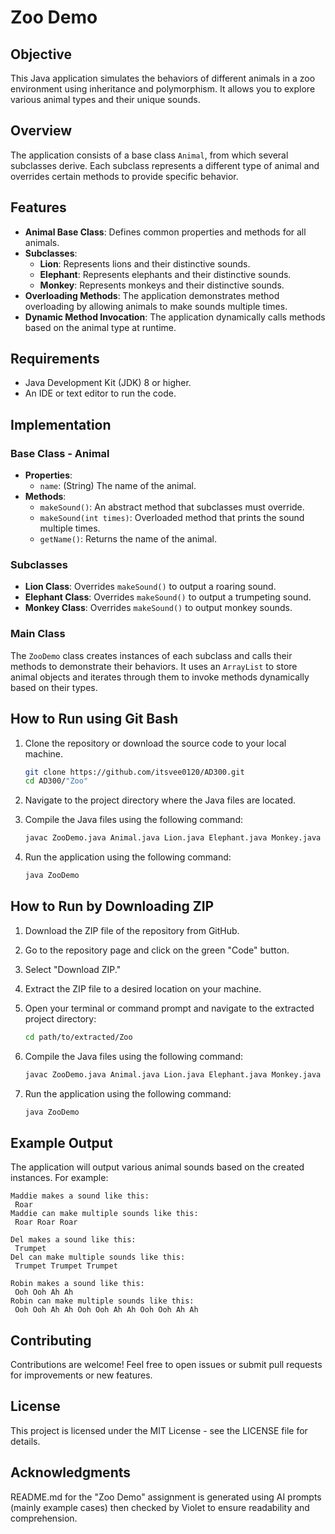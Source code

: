 
# Zoo Demo

## Objective
This Java application simulates the behaviors of different animals in a zoo environment using inheritance and polymorphism. It allows you to explore various animal types and their unique sounds.

## Overview
The application consists of a base class `Animal`, from which several subclasses derive. Each subclass represents a different type of animal and overrides certain methods to provide specific behavior.

## Features
- **Animal Base Class**: Defines common properties and methods for all animals.
- **Subclasses**:
  - **Lion**: Represents lions and their distinctive sounds.
  - **Elephant**: Represents elephants  and their distinctive sounds.
  - **Monkey**: Represents monkeys and their distinctive sounds.
- **Overloading Methods**: The application demonstrates method overloading by allowing animals to make sounds multiple times.
- **Dynamic Method Invocation**: The application dynamically calls methods based on the animal type at runtime.

## Requirements
- Java Development Kit (JDK) 8 or higher.
- An IDE or text editor to run the code.

## Implementation

### Base Class - Animal
- **Properties**:
  - `name`: (String) The name of the animal.
- **Methods**:
  - `makeSound()`: An abstract method that subclasses must override.
  - `makeSound(int times)`: Overloaded method that prints the sound multiple times.
  - `getName()`: Returns the name of the animal.

### Subclasses
- **Lion Class**: Overrides `makeSound()` to output a roaring sound.
- **Elephant Class**: Overrides `makeSound()` to output a trumpeting sound.
- **Monkey Class**: Overrides `makeSound()` to output monkey sounds.

### Main Class
The `ZooDemo` class creates instances of each subclass and calls their methods to demonstrate their behaviors. It uses an `ArrayList` to store animal objects and iterates through them to invoke methods dynamically based on their types.

## How to Run using Git Bash
1. Clone the repository or download the source code to your local machine.

   ```bash
   git clone https://github.com/itsvee0120/AD300.git
   cd AD300/"Zoo"
   ```

2. Navigate to the project directory where the Java files are located.

3. Compile the Java files using the following command:

   ```bash
   javac ZooDemo.java Animal.java Lion.java Elephant.java Monkey.java
   ```

4. Run the application using the following command:

   ```bash
   java ZooDemo
   ```

## How to Run by Downloading ZIP
1. Download the ZIP file of the repository from GitHub.
2. Go to the repository page and click on the green "Code" button.
3. Select "Download ZIP."
4. Extract the ZIP file to a desired location on your machine.
5. Open your terminal or command prompt and navigate to the extracted project directory:

   ```bash
   cd path/to/extracted/Zoo
   ```

6. Compile the Java files using the following command:

   ```bash
   javac ZooDemo.java Animal.java Lion.java Elephant.java Monkey.java
   ```

7. Run the application using the following command:

   ```bash
   java ZooDemo
   ```

## Example Output
The application will output various animal sounds based on the created instances. For example:

```
Maddie makes a sound like this:
 Roar
Maddie can make multiple sounds like this:
 Roar Roar Roar

Del makes a sound like this:
 Trumpet
Del can make multiple sounds like this:
 Trumpet Trumpet Trumpet

Robin makes a sound like this:
 Ooh Ooh Ah Ah
Robin can make multiple sounds like this:
 Ooh Ooh Ah Ah Ooh Ooh Ah Ah Ooh Ooh Ah Ah
```

## Contributing
Contributions are welcome! Feel free to open issues or submit pull requests for improvements or new features.

## License
This project is licensed under the MIT License - see the LICENSE file for details.

## Acknowledgments
README.md for the "Zoo Demo" assignment is generated using AI prompts (mainly example cases) then checked by Violet to ensure readability and comprehension.

